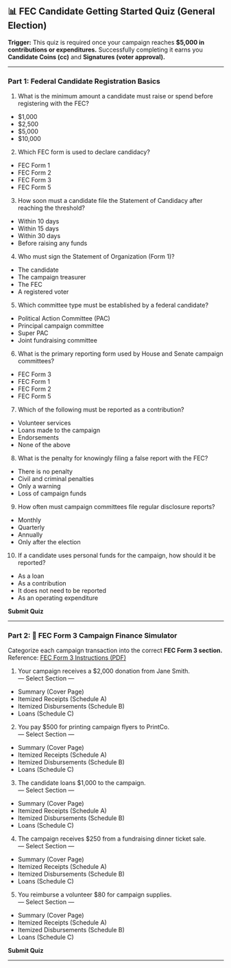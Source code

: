 ## **📊 FEC Candidate Getting Started Quiz (General Election)**

**Trigger:** This quiz is required once your campaign reaches **$5,000 in contributions or expenditures.** Successfully completing it earns you **Candidate Coins (cc)** and **Signatures (voter approval).**

---

### **Part 1: Federal Candidate Registration Basics**

1. What is the minimum amount a candidate must raise or spend before registering with the FEC?  
* $1,000  
* $2,500  
* $5,000  
* $10,000  
2. Which FEC form is used to declare candidacy?  
* FEC Form 1  
* FEC Form 2  
* FEC Form 3  
* FEC Form 5  
3. How soon must a candidate file the Statement of Candidacy after reaching the threshold?  
* Within 10 days  
* Within 15 days  
* Within 30 days  
* Before raising any funds  
4. Who must sign the Statement of Organization (Form 1)?  
* The candidate  
* The campaign treasurer  
* The FEC  
* A registered voter  
5. Which committee type must be established by a federal candidate?  
* Political Action Committee (PAC)  
* Principal campaign committee  
* Super PAC  
* Joint fundraising committee  
6. What is the primary reporting form used by House and Senate campaign committees?  
* FEC Form 3  
* FEC Form 1  
* FEC Form 2  
* FEC Form 5  
7. Which of the following must be reported as a contribution?  
* Volunteer services  
* Loans made to the campaign  
* Endorsements  
* None of the above  
8. What is the penalty for knowingly filing a false report with the FEC?  
* There is no penalty  
* Civil and criminal penalties  
* Only a warning  
* Loss of campaign funds  
9. How often must campaign committees file regular disclosure reports?  
* Monthly  
* Quarterly  
* Annually  
* Only after the election  
10. If a candidate uses personal funds for the campaign, how should it be reported?  
* As a loan  
* As a contribution  
* It does not need to be reported  
* As an operating expenditure

**Submit Quiz**

---

### **Part 2: 📝 FEC Form 3 Campaign Finance Simulator**

Categorize each campaign transaction into the correct **FEC Form 3 section.**  
 Reference: [FEC Form 3 Instructions (PDF)](https://www.fec.gov/resources/cms-content/documents/policy-guidance/fecfrm3.pdf)

1. Your campaign receives a $2,000 donation from Jane Smith.  
    — Select Section —  
* Summary (Cover Page)  
* Itemized Receipts (Schedule A)  
* Itemized Disbursements (Schedule B)  
* Loans (Schedule C)  
2. You pay $500 for printing campaign flyers to PrintCo.  
    — Select Section —  
* Summary (Cover Page)  
* Itemized Receipts (Schedule A)  
* Itemized Disbursements (Schedule B)  
* Loans (Schedule C)  
3. The candidate loans $1,000 to the campaign.  
    — Select Section —  
* Summary (Cover Page)  
* Itemized Receipts (Schedule A)  
* Itemized Disbursements (Schedule B)  
* Loans (Schedule C)  
4. The campaign receives $250 from a fundraising dinner ticket sale.  
    — Select Section —  
* Summary (Cover Page)  
* Itemized Receipts (Schedule A)  
* Itemized Disbursements (Schedule B)  
* Loans (Schedule C)  
5. You reimburse a volunteer $80 for campaign supplies.  
    — Select Section —  
* Summary (Cover Page)  
* Itemized Receipts (Schedule A)  
* Itemized Disbursements (Schedule B)  
* Loans (Schedule C)

**Submit Quiz**

---

